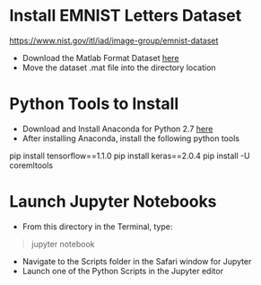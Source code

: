 # Install EMNIST Letters Dataset

https://www.nist.gov/itl/iad/image-group/emnist-dataset

- Download the Matlab Format Dataset [here](http://www.itl.nist.gov/iaui/vip/cs_links/EMNIST/matlab.zip)
- Move the dataset .mat file into the directory location

# Python Tools to Install

- Download and Install Anaconda for Python 2.7 [here](https://www.continuum.io/downloads)
- After installing Anaconda, install the following python tools

pip install tensorflow==1.1.0
pip install keras==2.0.4
pip install -U coremltools

# Launch Jupyter Notebooks

- From this directory in the Terminal, type:

> jupyter notebook

- Navigate to the Scripts folder in the Safari window for Jupyter
- Launch one of the Python Scripts in the Jupyter editor